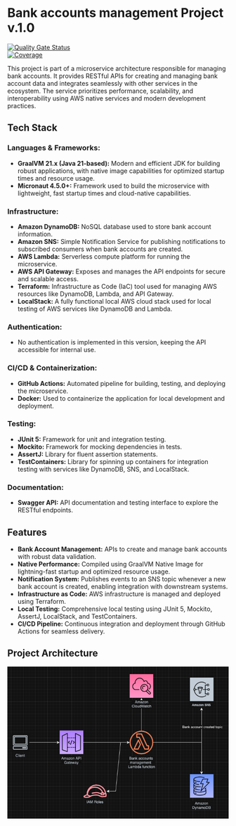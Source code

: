 # Bank accounts management Project v.1.0

[![Quality Gate Status](https://sonarcloud.io/api/project_badges/measure?project=jcondotta_bank-account-management&metric=alert_status)](https://sonarcloud.io/summary/new_code?id=jcondotta_bank-account-management)  
[![Coverage](https://sonarcloud.io/api/project_badges/measure?project=jcondotta_bank-account-management&metric=coverage)](https://sonarcloud.io/summary/new_code?id=jcondotta_bank-account-management)

This project is part of a microservice architecture responsible for managing bank accounts. It provides RESTful APIs for creating and managing bank account data and integrates seamlessly with other services in the ecosystem. The service prioritizes performance, scalability, and interoperability using AWS native services and modern development practices.

## Tech Stack

### Languages & Frameworks:

- **GraalVM 21.x (Java 21-based):** Modern and efficient JDK for building robust applications, with native image capabilities for optimized startup times and resource usage.
- **Micronaut 4.5.0+:** Framework used to build the microservice with lightweight, fast startup times and cloud-native capabilities.

### Infrastructure:

- **Amazon DynamoDB:** NoSQL database used to store bank account information.
- **Amazon SNS:** Simple Notification Service for publishing notifications to subscribed consumers when bank accounts are created.
- **AWS Lambda:** Serverless compute platform for running the microservice.
- **AWS API Gateway:** Exposes and manages the API endpoints for secure and scalable access.
- **Terraform:** Infrastructure as Code (IaC) tool used for managing AWS resources like DynamoDB, Lambda, and API Gateway.
- **LocalStack:** A fully functional local AWS cloud stack used for local testing of AWS services like DynamoDB and Lambda.

### Authentication:

- No authentication is implemented in this version, keeping the API accessible for internal use.

### CI/CD & Containerization:

- **GitHub Actions:** Automated pipeline for building, testing, and deploying the microservice.
- **Docker:** Used to containerize the application for local development and deployment.

### Testing:

- **JUnit 5:** Framework for unit and integration testing.
- **Mockito:** Framework for mocking dependencies in tests.
- **AssertJ:** Library for fluent assertion statements.
- **TestContainers:** Library for spinning up containers for integration testing with services like DynamoDB, SNS, and LocalStack.

### Documentation:

- **Swagger API:** API documentation and testing interface to explore the RESTful endpoints.

## Features

- **Bank Account Management:** APIs to create and manage bank accounts with robust data validation.
- **Native Performance:** Compiled using GraalVM Native Image for lightning-fast startup and optimized resource usage.
- **Notification System:** Publishes events to an SNS topic whenever a new bank account is created, enabling integration with downstream systems.
- **Infrastructure as Code:** AWS infrastructure is managed and deployed using Terraform.
- **Local Testing:** Comprehensive local testing using JUnit 5, Mockito, AssertJ, LocalStack, and TestContainers.
- **CI/CD Pipeline:** Continuous integration and deployment through GitHub Actions for seamless delivery.

## Project Architecture

![Recipients Project Architecture](./architecture/bank-accounts-architecture.png)
